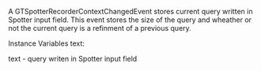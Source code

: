 A GTSpotterRecorderContextChangedEvent stores current query written in Spotter input field. This event stores the size of the query and wheather or not the current query is a refinment of a previous query.

Instance Variables
	text:		<String>

text
	- query writen in Spotter input field
